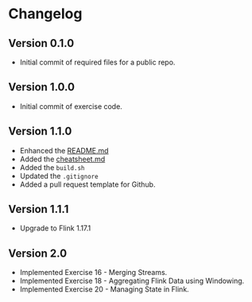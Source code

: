 # Changelog

## Version 0.1.0

* Initial commit of required files for a public repo.

## Version 1.0.0

* Initial commit of exercise code.

## Version 1.1.0

* Enhanced the [README.md](README.md)
* Added the [cheatsheet.md](cheatsheet.md)
* Added the `build.sh`
* Updated the `.gitignore`
* Added a pull request template for Github.

## Version 1.1.1

* Upgrade to Flink 1.17.1

## Version 2.0

* Implemented Exercise 16 - Merging Streams.
* Implemented Exercise 18 - Aggregating Flink Data using Windowing.
* Implemented Exercise 20 - Managing State in Flink.
